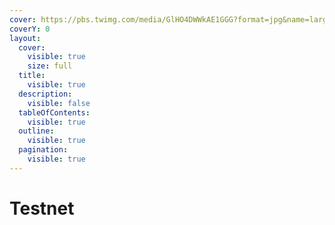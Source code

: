 ```yaml
---
cover: https://pbs.twimg.com/media/GlHO4DWWkAE1GGG?format=jpg&name=large
coverY: 0
layout:
  cover:
    visible: true
    size: full
  title:
    visible: true
  description:
    visible: false
  tableOfContents:
    visible: true
  outline:
    visible: true
  pagination:
    visible: true
---
```


# Testnet


